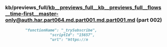 ### kb/previews_full/kb__previews_full__kb__previews_full__flows__time-first__master-only@auth.har.part064.md.part001.md.part001.md (part 002)

```md
         "functionName": "_trySubscribe",
                    "scriptId": "15657",
                    "url": "https://n
```

```
